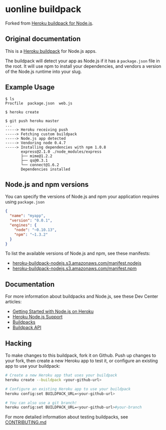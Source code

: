 uonline buildpack
=================

Forked from [Heroku buildpack for Node.js](https://github.com/heroku/heroku-buildpack-nodejs).


Original documentation
----------------------

This is a [Heroku buildpack](http://devcenter.heroku.com/articles/buildpacks) for Node.js apps.

The buildpack will detect your app as Node.js if it has a `package.json` file in the root.  It will use npm to install your dependencies, and vendors a version of the Node.js runtime into your slug.

Example Usage
-------------

    $ ls
    Procfile  package.json  web.js

    $ heroku create

    $ git push heroku master
    ...
    -----> Heroku receiving push
    -----> Fetching custom buildpack
    -----> Node.js app detected
    -----> Vendoring node 0.4.7
    -----> Installing dependencies with npm 1.0.8
           express@2.1.0 ./node_modules/express
           ├── mime@1.2.2
           ├── qs@0.3.1
           └── connect@1.6.2
           Dependencies installed

Node.js and npm versions
------------------------

You can specify the versions of Node.js and npm your application requires using `package.json`

```json
{
  "name": "myapp",
  "version": "0.0.1",
  "engines": {
    "node": "~0.10.13",
    "npm": "~1.3.2"
  }
}
```

To list the available versions of Node.js and npm, see these manifests:

- [heroku-buildpack-nodejs.s3.amazonaws.com/manifest.nodejs](http://heroku-buildpack-nodejs.s3.amazonaws.com/manifest.nodejs)
- [heroku-buildpack-nodejs.s3.amazonaws.com/manifest.npm](http://heroku-buildpack-nodejs.s3.amazonaws.com/manifest.npm)

Documentation
-------------

For more information about buildpacks and Node.js, see these Dev Center articles:

- [Getting Started with Node.js on Heroku](https://devcenter.heroku.com/articles/nodejs)
- [Heroku Node.js Support](https://devcenter.heroku.com/articles/nodejs-support)
- [Buildpacks](https://devcenter.heroku.com/articles/buildpacks)
- [Buildpack API](https://devcenter.heroku.com/articles/buildpack-api)

Hacking
-------

To make changes to this buildpack, fork it on Github. Push up changes to your fork, then create a new Heroku app to test it, or configure an existing app to use your buildpack:

```sh
# Create a new Heroku app that uses your buildpack
heroku create --buildpack <your-github-url>

# Configure an existing Heroku app to use your buildpack
heroku config:set BUILDPACK_URL=<your-github-url>

# You can also use a git branch!
heroku config:set BUILDPACK_URL=<your-github-url>#your-branch
```

For more detailed information about testing buildpacks, see [CONTRIBUTING.md](CONTRIBUTING.md)

